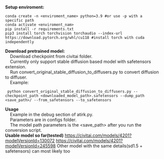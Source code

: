 **Setup enviroment:**
```
conda create -n <enviroment_name> python=3.9 #or use -p with a specific path
conda activate <enviroment_nam> 
pip install -r requirements.txt
pip3 install torch torchvision torchaudio --index-url https://download.pytorch.org/whl/cu118 #install torch with cuda independently 
```
**Download pretrained model:** <br>
 &nbsp;&nbsp;&nbsp;&nbsp;Download checkpoint from civitai folder. <br>
 &nbsp;&nbsp;&nbsp;&nbsp;Currently only support stable diffusion based model with safetensors extension. <br>
 &nbsp;&nbsp;&nbsp;&nbsp;Run convert_original_stable_diffusion_to_diffusers.py to convert diffusion to diffuser. <br>
 &nbsp;&nbsp;&nbsp;&nbsp;Example: 
 ```
  python convert_original_stable_diffusion_to_diffusers.py --checkpoint_path <downloaded_model_path>.safetensors --dump_path <save_path>/ --from_safetensors --to_safetensors
 ```
 **Usage** <br> 
 &nbsp;&nbsp;&nbsp;&nbsp;Example in the debug section of atirk.py. <br>
 &nbsp;&nbsp;&nbsp;&nbsp;Parameters are in configs folder. <br>
 &nbsp;&nbsp;&nbsp;&nbsp;The model path parameters is the <save_path> after you run the conversion script. <br>
  **Usable model so far(tested)**
https://civitai.com/models/4201?modelVersionId=130072
https://civitai.com/models/4201?modelVersionId=245598
Other model with the same details(sd1.5 + safetensors) can most likely too 
